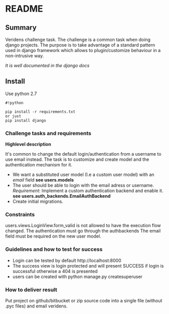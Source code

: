 # README #


## Summary ##
Veridens challenge task.
The challenge is a common task when doing django projects. 
The purpose is to take advantage of a standard pattern used in django framework which 
allows to plugin/customize behaviour in a non-intrusive way.

*It is well documented in the django docs*

## Install ##

Use python 2.7
```
#!python

pip install -r requirements.txt
or just
pip install django

```

### Challenge tasks and requirements ###

**Highlevel description**

It's common to change the default login/authentication from a username to use email instead. 
The task is to customize and create model and the authentication mechanism for it.

* We want a substituted user model (I.e a custom user model) with an *email* field **see users.models**
* The user should be able to login with the email adress or username. *Requirement*: Implement a custom authentication backend and enable it. **see users.auth_backends.EmailAuthBackend**
* Create initial migrations. 

### Constraints ###
users.views.LoginView.form_valid is not allowed to have the execution flow changed. The authentication must go through the authbackends
The email field must be required on the new user model.

### Guidelines and how to test for success ###

* Login can be tested by default http://localhost:8000
* The success view is login protected and will present SUCCESS if login is successful otherwise a 404 is presented
* users can be created with python manage.py createsuperuser

### How to deliver result ###
Put project on github/bitbucket or zip source code into a single file (without .pyc files)
and email veridens.

